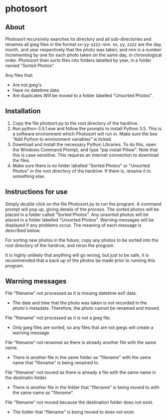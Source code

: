 # photosort

## About
Photosort recursively searches its directory and all sub-directories and renames all jpeg files in the format xx-yy-zzzz-nnn. xx, yy, zzzz are the day, month, and year respectively that the photo was taken, and nnn is a number incrementing by one for each photo taken on the same day, in chronological order. Photosort then sorts files into folders labelled by year, in a folder named "Sorted Photos".

Any files that:
* Are not jpeg's
* Have no datetime data
* Are duplicates
Will be moved to a folder labelled "Unsorted Photos".

## Installation
1. Copy the file photsort.py to the root directory of the hardrive.
2. Run python-3.5.1.exe and follow the prompts to install Python 3.5. This is a software enviromnent which Photosort will run in. Make sure the box "Add Python to environment variables" is ticked.
3. Download and install the necessary Python Libraries. To do this, open the Windows Command Prompt, and type "pip install Pillow". Note that this is case sensitive. This requires an internet connection to download the files.
4. Make sure there is no folder labelled "Sorted Photos" or "Unsorted Photos" in the root directory of the hardrive. If there is, rename it to something else.

## Instructions for use

Simply double click on the file Photosort.py to run the program. A command prompt will pop up, giving details of the process. The sorted photos will be placed in a folder called "Sorted Photos". Any unsorted photos will be placed in a folder labelled "Unsorted Photos". Warning messages will be displayed if any problems occur. The meaning of each message is described below.

For sorting new photos in the future, copy any photos to be sorted into the root directory of the hardrive, and rerun the program.

It is highly unlikely that anything will go wrong, but just to be safe, it is recommended that a back up of the photos be made prior to running this program.

## Warning messages
File "filename" not processed as it is missing datetime exif data.

* The date and time that the photo was taken is not recorded in the photo's metadata. Therefore, the photo cannot be renamed and moved.

File "filename" not processed as it is not a jpeg file.

* Only jpeg files are sorted, so any files that are not jpegs will create a warning message

File "filename" not renamed as there is already another file with the same name.

* There is another file in the same folder as "filename" with the same name that "filename" is being renamed to.

File "filename" not moved as there is already a file with the same name in the destinatin folder.

* There is another file in the folder that "filename" is being moved to with the same name as "filename".

File "filename" not moved because the destination folder does not exist.

* The folder that "filename" is being moved to does not exist.